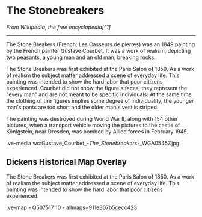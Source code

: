 # The Stonebreakers

_From Wikipedia, the free encyclopedia[^1]_

---
The Stone Breakers (French: Les Casseurs de pierres) was an 1849 painting by the French painter Gustave Courbet. It was a work of realism, depicting two peasants, a young man and an old man, breaking rocks.

The Stone Breakers was first exhibited at the Paris Salon of 1850. As a work of realism the subject matter addressed a scene of everyday life. This painting was intended to show the hard labor that poor citizens experienced. Courbet did not show the figure's faces, they represent the "every man" and are not meant to be specific individuals. At the same time the clothing of the figures implies some degree of individuality, the younger man's pants are too short and the older man's vest is striped.

The painting was destroyed during World War II, along with 154 other pictures, when a transport vehicle moving the pictures to the castle of Königstein, near Dresden, was bombed by Allied forces in February 1945.

.ve-media wc:Gustave_Courbet_-_The_Stonebreakers_-_WGA05457.jpg

## Dickens Historical Map Overlay

The Stone Breakers was first exhibited at the Paris Salon of 1850. As a work of realism the subject matter addressed a scene of everyday life. This painting was intended to show the hard labor that poor citizens experienced. 

.ve-map
    - Q507517 10
    - allmaps=911e307b5cecc423